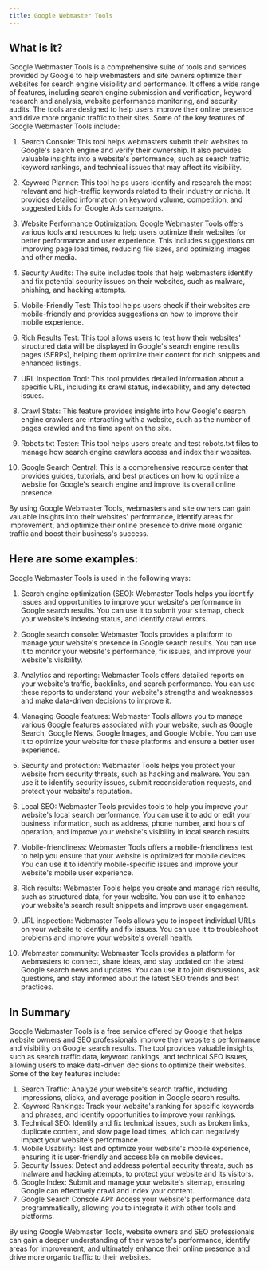 ```yaml
---
title: Google Webmaster Tools
---
```




## What is it?

Google Webmaster Tools is a comprehensive suite of tools and services provided by Google to help webmasters and site owners optimize their websites for search engine visibility and performance. It offers a wide range of features, including search engine submission and verification, keyword research and analysis, website performance monitoring, and security audits. The tools are designed to help users improve their online presence and drive more organic traffic to their sites. Some of the key features of Google Webmaster Tools include:

1. Search Console: This tool helps webmasters submit their websites to Google's search engine and verify their ownership. It also provides valuable insights into a website's performance, such as search traffic, keyword rankings, and technical issues that may affect its visibility.

2. Keyword Planner: This tool helps users identify and research the most relevant and high-traffic keywords related to their industry or niche. It provides detailed information on keyword volume, competition, and suggested bids for Google Ads campaigns.

3. Website Performance Optimization: Google Webmaster Tools offers various tools and resources to help users optimize their websites for better performance and user experience. This includes suggestions on improving page load times, reducing file sizes, and optimizing images and other media.

4. Security Audits: The suite includes tools that help webmasters identify and fix potential security issues on their websites, such as malware, phishing, and hacking attempts.

5. Mobile-Friendly Test: This tool helps users check if their websites are mobile-friendly and provides suggestions on how to improve their mobile experience.

6. Rich Results Test: This tool allows users to test how their websites' structured data will be displayed in Google's search engine results pages (SERPs), helping them optimize their content for rich snippets and enhanced listings.

7. URL Inspection Tool: This tool provides detailed information about a specific URL, including its crawl status, indexability, and any detected issues.

8. Crawl Stats: This feature provides insights into how Google's search engine crawlers are interacting with a website, such as the number of pages crawled and the time spent on the site.

9. Robots.txt Tester: This tool helps users create and test robots.txt files to manage how search engine crawlers access and index their websites.

10. Google Search Central: This is a comprehensive resource center that provides guides, tutorials, and best practices on how to optimize a website for Google's search engine and improve its overall online presence.

By using Google Webmaster Tools, webmasters and site owners can gain valuable insights into their websites' performance, identify areas for improvement, and optimize their online presence to drive more organic traffic and boost their business's success.

## Here are some examples:

Google Webmaster Tools is used in the following ways:

1. Search engine optimization (SEO): Webmaster Tools helps you identify issues and opportunities to improve your website's performance in Google search results. You can use it to submit your sitemap, check your website's indexing status, and identify crawl errors.

2. Google search console: Webmaster Tools provides a platform to manage your website's presence in Google search results. You can use it to monitor your website's performance, fix issues, and improve your website's visibility.

3. Analytics and reporting: Webmaster Tools offers detailed reports on your website's traffic, backlinks, and search performance. You can use these reports to understand your website's strengths and weaknesses and make data-driven decisions to improve it.

4. Managing Google features: Webmaster Tools allows you to manage various Google features associated with your website, such as Google Search, Google News, Google Images, and Google Mobile. You can use it to optimize your website for these platforms and ensure a better user experience.

5. Security and protection: Webmaster Tools helps you protect your website from security threats, such as hacking and malware. You can use it to identify security issues, submit reconsideration requests, and protect your website's reputation.

6. Local SEO: Webmaster Tools provides tools to help you improve your website's local search performance. You can use it to add or edit your business information, such as address, phone number, and hours of operation, and improve your website's visibility in local search results.

7. Mobile-friendliness: Webmaster Tools offers a mobile-friendliness test to help you ensure that your website is optimized for mobile devices. You can use it to identify mobile-specific issues and improve your website's mobile user experience.

8. Rich results: Webmaster Tools helps you create and manage rich results, such as structured data, for your website. You can use it to enhance your website's search result snippets and improve user engagement.

9. URL inspection: Webmaster Tools allows you to inspect individual URLs on your website to identify and fix issues. You can use it to troubleshoot problems and improve your website's overall health.

10. Webmaster community: Webmaster Tools provides a platform for webmasters to connect, share ideas, and stay updated on the latest Google search news and updates. You can use it to join discussions, ask questions, and stay informed about the latest SEO trends and best practices.

## In Summary

Google Webmaster Tools is a free service offered by Google that helps website owners and SEO professionals improve their website's performance and visibility on Google search results. The tool provides valuable insights, such as search traffic data, keyword rankings, and technical SEO issues, allowing users to make data-driven decisions to optimize their websites. Some of the key features include:

1. Search Traffic: Analyze your website's search traffic, including impressions, clicks, and average position in Google search results.
2. Keyword Rankings: Track your website's ranking for specific keywords and phrases, and identify opportunities to improve your rankings.
3. Technical SEO: Identify and fix technical issues, such as broken links, duplicate content, and slow page load times, which can negatively impact your website's performance.
4. Mobile Usability: Test and optimize your website's mobile experience, ensuring it is user-friendly and accessible on mobile devices.
5. Security Issues: Detect and address potential security threats, such as malware and hacking attempts, to protect your website and its visitors.
6. Google Index: Submit and manage your website's sitemap, ensuring Google can effectively crawl and index your content.
7. Google Search Console API: Access your website's performance data programmatically, allowing you to integrate it with other tools and platforms.

By using Google Webmaster Tools, website owners and SEO professionals can gain a deeper understanding of their website's performance, identify areas for improvement, and ultimately enhance their online presence and drive more organic traffic to their websites.